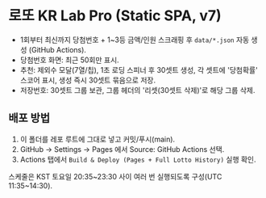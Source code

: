 
# 로또 KR Lab Pro (Static SPA, v7)

- 1회부터 최신까지 당첨번호 + 1~3등 금액/인원 스크래핑 후 `data/*.json` 자동 생성 (GitHub Actions).
- 당첨번호 화면: 최근 50회만 표시.
- 추천: 제외수 모달(7열/칩), 1초 로딩 스피너 후 30셋트 생성, 각 셋트에 '당첨확률' 스코어 표시, 생성 즉시 30셋트 묶음으로 저장.
- 저장번호: 30셋트 그룹 보관, 그룹 헤더의 '리셋(30셋트 삭제)'로 해당 그룹 삭제.

## 배포 방법
1) 이 폴더를 레포 루트에 그대로 넣고 커밋/푸시(main).
2) GitHub → Settings → Pages 에서 Source: GitHub Actions 선택.
3) Actions 탭에서 `Build & Deploy (Pages + Full Lotto History)` 실행 확인.

스케줄은 KST 토요일 20:35~23:30 사이 여러 번 실행되도록 구성(UTC 11:35~14:30).
